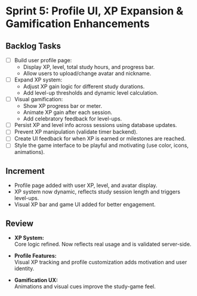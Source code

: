 # **Sprint 5: Profile UI, XP Expansion & Gamification Enhancements**

## **Backlog Tasks**

- [ ] Build user profile page:
  - Display XP, level, total study hours, and progress bar.
  - Allow users to upload/change avatar and nickname.
- [ ] Expand XP system:
  - Adjust XP gain logic for different study durations.
  - Add level-up thresholds and dynamic level calculation.
- [ ] Visual gamification:
  - Show XP progress bar or meter.
  - Animate XP gain after each session.
  - Add celebratory feedback for level-ups.
- [ ] Persist XP and level info across sessions using database updates.
- [ ] Prevent XP manipulation (validate timer backend).
- [ ] Create UI feedback for when XP is earned or milestones are reached.
- [ ] Style the game interface to be playful and motivating (use color, icons, animations).

## **Increment**

- Profile page added with user XP, level, and avatar display.
- XP system now dynamic, reflects study session length and triggers level-ups.
- Visual XP bar and game UI added for better engagement.

## **Review**

- **XP System:**  
  Core logic refined. Now reflects real usage and is validated server-side.

- **Profile Features:**  
  Visual XP tracking and profile customization adds motivation and user identity.

- **Gamification UX:**  
  Animations and visual cues improve the study-game feel.
